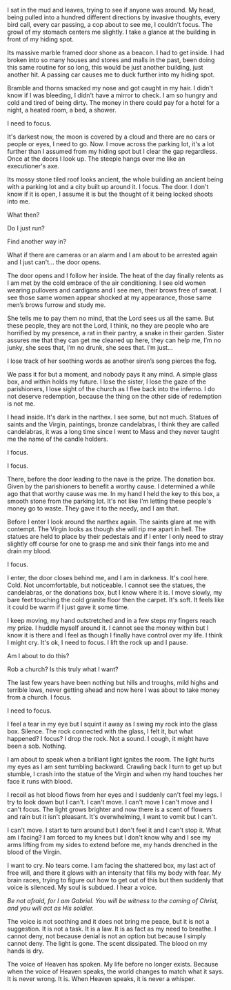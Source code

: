 I sat in the mud and leaves, trying to see if anyone was around. My head, being pulled into a hundred different directions by invasive thoughts, every bird call, every car passing, a cop about to see me, I couldn't focus. The growl of my stomach centers me slightly. I take a glance at the building in front of my hiding spot. 

Its massive marble framed door shone as a beacon. I had to get inside. I had broken into so many houses and stores and malls in the past, been doing this same routine for so long, this would be just another building, just another hit. A passing car causes me to duck further into my hiding spot.

Bramble and thorns smacked my nose and got caught in my hair. I didn't know if I was bleeding, I didn't have a mirror to check. I am so hungry and cold and tired of being dirty. The money in there could pay for a hotel for a night, a heated room, a bed, a shower. 

I need to focus. 

It's darkest now, the moon is covered by a cloud and there are no cars or people or eyes, I need to go. Now. I move across the parking lot, it's a lot further than I assumed from my hiding spot but I clear the gap regardless. Once at the doors I look up. The steeple hangs over me like an executioner's axe. 

Its mossy stone tiled roof looks ancient, the whole building an ancient being with a parking lot and a city built up around it. I focus. The door. I don't know if it is open, I assume it is but the thought of it being locked shoots into me. 

What then? 

Do I just run? 

Find another way in? 

What if there are cameras or an alarm and I am about to be arrested again and I just can't... the door opens.

The door opens and I follow her inside. The heat of the day finally relents as I am met by the cold embrace of the air conditioning. I see old women wearing pullovers and cardigans and I see men, their brows free of sweat. I see those same women appear shocked at my appearance, those same men’s brows furrow and study me. 

She tells me to pay them no mind, that the Lord sees us all the same. But these people, they are not the Lord, I think, no they are people who are horrified by my presence, a rat in their pantry, a snake in their garden. Sister assures me that they can get me cleaned up here, they can help me, I’m no junky, she sees that, I’m no drunk, she sees that. I’m just… 

I lose track of her soothing words as another siren’s song pierces the fog. 

We pass it for but a moment, and nobody pays it any mind. A simple glass box, and within holds my future. I lose the sister, I lose the gaze of the parishioners, I lose sight of the church as I flee back into the inferno. I do not deserve redemption, because the thing on the other side of redemption is not me.

I head inside. It's dark in the narthex. I see some, but not much. Statues of saints and the Virgin, paintings, bronze candelabras, I think they are called candelabras, it was a long time since I went to Mass and they never taught me the name of the candle holders. 

I focus.

I focus. 

There, before the door leading to the nave is the prize. The donation box. Given by the parishioners to benefit a worthy cause. I determined a while ago that that worthy cause was me. In my hand I held the key to this box, a smooth stone from the parking lot. It's not like I'm letting these people's money go to waste. They gave it to the needy, and I am that. 

Before I enter I look around the narthex again. The saints glare at me with contempt. The Virgin looks as though she will rip me apart in hell. The statues are held to place by their pedestals and if I enter I only need to stray slightly off course for one to grasp me and sink their fangs into me and drain my blood. 

I focus. 

I enter, the door closes behind me, and I am in darkness. It's cool here. Cold. Not uncomfortable, but noticeable. I cannot see the statues, the candelabras, or the donations box, but I know where it is. I move slowly, my bare feet touching the cold granite floor then the carpet. It's soft. It feels like it could be warm if I just gave it some time. 

I keep moving, my hand outstretched and in a few steps my fingers reach my prize. I huddle myself around it. I cannot see the money within but I know it is there and I feel as though I finally have control over my life. I think I might cry. It's ok, I need to focus. I lift the rock up and I pause. 

Am I about to do this? 

Rob a church? Is this truly what I want? 

The last few years have been nothing but hills and troughs, mild highs and terrible lows, never getting ahead and now here I was about to take money from a church. I focus. 

I need to focus. 

I feel a tear in my eye but I squint it away as I swing my rock into the glass box. Silence. The rock connected with the glass, I felt it, but what happened? I focus? I drop the rock. Not a sound. I cough, it might have been a sob. Nothing. 

I am about to speak when a brilliant light ignites the room. The light hurts my eyes as I am sent tumbling backward. Crawling back I turn to get up but stumble, I crash into the statue of the Virgin and when my hand touches her face it runs with blood. 

I recoil as hot blood flows from her eyes and I suddenly can't feel my legs. I try to look down but I can't. I can't move. I can't move I can't move and I can't focus. The light grows brighter and now there is a scent of flowers and rain but it isn't pleasant. It's overwhelming, I want to vomit but I can't. 

I can't move. I start to turn around but I don't feel it and I can't stop it. What am I facing? I am forced to my knees but I don't know why and I see my arms lifting from my sides to extend before me, my hands drenched in the blood of the Virgin. 

I want to cry. No tears come. I am facing the shattered box, my last act of free will, and there it glows with an intensity that fills my body with fear. My brain races, trying to figure out how to get out of this but then suddenly that voice is silenced. My soul is subdued. I hear a voice.

*Be not afraid, for I am Gabriel. You will be witness to the coming of Christ, and you will act as His soldier.*

The voice is not soothing and it does not bring me peace, but it is not a suggestion. It is not a task. It is a law. It is as fact as my need to breathe. I cannot deny, not because denial is not an option but because I simply cannot deny. The light is gone. The scent dissipated. The blood on my hands is dry. 

The voice of Heaven has spoken. My life before no longer exists. Because when the voice of Heaven speaks, the world changes to match what it says. It is never wrong. It is. When Heaven speaks, it is never a whisper.